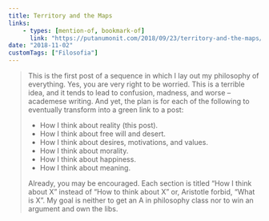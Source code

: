 ```yaml
---
title: Territory and the Maps
links:
    - types: [mention-of, bookmark-of]
      link: "https://putanumonit.com/2018/09/23/territory-and-the-maps/"
date: "2018-11-02"
customTags: ["Filosofia"]
---
```


> This is the first post of a sequence in which I lay out my philosophy of everything. Yes, you are very right to be worried. This is a terrible idea, and it tends to lead to confusion, madness, and worse – academese writing. And yet, the plan is for each of the following to eventually transform into a green link to a post:
>
> -   How I think about reality (this post).
> -   How I think about free will and desert.
> -   How I think about desires, motivations, and values.
> -   How I think about morality.
> -   How I think about happiness.
> -   How I think about meaning.
>
> Already, you may be encouraged. Each section is titled “How I think about X” instead of “How to think about X” or, Aristotle forbid, “What is X”. My goal is neither to get an A in philosophy class nor to win an argument and own the libs.
